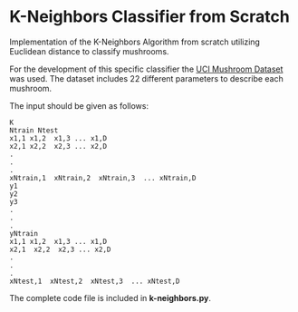 # K-Neighbors Classifier from Scratch
Implementation of the K-Neighbors Algorithm from scratch utilizing Euclidean distance to classify mushrooms.

For the development of this specific classifier the [UCI Mushroom Dataset](https://archive.ics.uci.edu/ml/datasets/Mushroom) was used. The dataset includes 22 different parameters to describe each mushroom.

The input should be given as follows:
```
K
Ntrain Ntest
x1,1 x1,2  x1,3 ... x1,D 
x2,1 x2,2  x2,3 ... x2,D  
.
.
.
xNtrain,1  xNtrain,2  xNtrain,3  ... xNtrain,D 
y1
y2
y3
.
.
.
yNtrain
x1,1 x1,2  x1,3 ... x1,D 
x2,1  x2,2  x2,3 ... x2,D  
.
.
.
xNtest,1  xNtest,2  xNtest,3  ... xNtest,D
```

The complete code file is included in **k-neighbors.py**.
